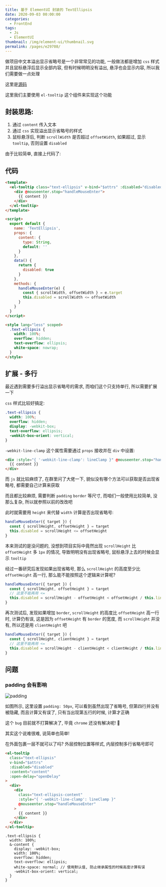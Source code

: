 ```yaml
---
title: 基于 ElementUI 封装的 TextEllipsis
date: 2020-09-03 00:00:00
categories:
  - FrontEnd
tags:
  - Js
  - ElementUI
thumbnail: /img/element-ui/thumbnail.svg
permalink: /pages/e29708/
---
```


做项目中文本溢出显示省略号是一个非常常见的功能, 一般做法都是增加 `css` 样式并且鼠标悬浮后显示全部内容, 但有时候明明没有溢出, 悬浮也会显示内容, 所以我们需要做一点处理

<!-- more -->

这里是[源码](https://github.com/HenryTSZ/vuepress-element-extend/blob/master/docs/.vuepress/components/TextEllipsis.vue)

这里我们主要使用 `el-tooltip` 这个组件来实现这个功能

## 封装思路:

1. 通过 `content` 传入文本
2. 通过 `css` 实现溢出显示省略号的样式
3. 鼠标悬浮后, 判断 `scrollWidth` 是否超过 `offsetWidth`, 如果超过, 显示 `tooltip`, 否则设置 `disabled`

由于比较简单, 直接上代码了:

## 代码

```html
<template>
  <el-tooltip class="text-ellipsis" v-bind="$attrs" :disabled="disabled" :content="content">
    <div @mouseenter.stop="handleMouseEnter">
      {{ content }}
    </div>
  </el-tooltip>
</template>

<script>
  export default {
    name: 'TextEllipsis',
    props: {
      content: {
        type: String,
        default: ''
      }
    },
    data() {
      return {
        disabled: true
      }
    },
    methods: {
      handleMouseEnter(e) {
        const { scrollWidth, offsetWidth } = e.target
        this.disabled = scrollWidth <= offsetWidth
      }
    }
  }
</script>

<style lang="less" scoped>
  .text-ellipsis {
    width: 100%;
    overflow: hidden;
    text-overflow: ellipsis;
    white-space: nowrap;
  }
</style>
```

## 扩展 - 多行

最近遇到需要多行溢出显示省略号的需求, 而咱们这个只支持单行, 所以需要扩展一下

`css` 样式比较好搞定:

```css
.text-ellipsis {
  width: 100%;
  overflow: hidden;
  display: -webkit-box;
  text-overflow: ellipsis;
  -webkit-box-orient: vertical;
}
```

`-webkit-line-clamp` 这个属性需要通过 `props` 接收并在 `div` 中设置:

```html
<div :style="{ '-webkit-line-clamp': lineClamp }" @mouseenter.stop="handleMouseEnter">
  {{ content }}
</div>
```

而 `js` 就比较麻烦了, 在群里问了大佬一下, 貌似没有哪个方法可以获取是否出现省略号, 都需要自己计算来获取

而且都比较麻烦, 需要判断 `padding` `border` 等尺寸, 而咱们一般使用比较简单, 没那么复杂, 所以就参照以前的改改吧

此时就需要用 `height` 来代替 `width` 计算是否出现省略号:

```js
handleMouseEnter({ target }) {
  const { scrollHeight, offsetHeight } = target
  this.disabled = scrollHeight <= offsetHeight
}
```

本来测试的是没问题的, 没想到项目实际中竟然出现 `scrollHeight` 比 `offsetHeight` 多 `1px` 的情况, 导致明明没有出现省略号, 鼠标悬浮上去的时候会显示 `tooltip`

经过一番研究后发现如果出现省略号, 那么 `scrollHeight` 的高度至少比 `offsetHeight` 高一行, 那么能不能按照这个逻辑来计算呢?

```js
handleMouseEnter({ target }) {
  const { scrollHeight, offsetHeight } = target
  // 这里不能再用 <=
  this.disabled = scrollHeight - offsetHeight < offsetHeight / this.lineClamp
}
```

再次测试后, 发现如果增加 `border`, `scrollHeight` 的高度比 `offsetHeight` 高一行时, 计算仍有误, 这是因为 `offsetHeight` 有 `border` 的宽度, 而 `scrollHeight` 并没有, 所以还是用 `clientHeight` 吧

```js
handleMouseEnter({ target }) {
  const { scrollHeight, clientHeight } = target
  // 这里不能再用 <=
  this.disabled = scrollHeight - clientHeight < clientHeight / this.lineClamp
}
```

## 问题

### padding 会有影响

![padding](/img/element-ui/018.png)

如图所示, 这里设置 `padding: 50px`, 可以看到虽然出现了省略号, 但第四行并没有被隐藏, 而且计算又有误了, 只有当出现第五行的时候, 计算才正确

这个 `bug` 目前就不打算解决了, 毕竟 `chrome` 还没有解决呢! 🐶

其实这个说难很难, 说简单也简单!

在外面包裹一层不就可以了吗? 外层控制位置等样式, 内层控制多行省略号即可

```html
<el-tooltip
  class="text-ellipsis"
  v-bind="$attrs"
  :disabled="disabled"
  :content="content"
  :open-delay="openDelay"
>
  <div>
    <div
      class="text-ellipsis-content"
      :style="{ '-webkit-line-clamp': lineClamp }"
      @mouseenter.stop="handleMouseEnter"
    >
      {{ content }}
    </div>
  </div>
</el-tooltip>
```

```less
.text-ellipsis {
  width: 100%;
  &-content {
    display: -webkit-box;
    width: 100%;
    overflow: hidden;
    text-overflow: ellipsis;
    white-space: normal; // 使用默认值, 防止继承属性的时候高度计算有误
    -webkit-box-orient: vertical;
  }
}
```
